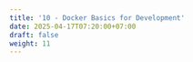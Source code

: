 ```yaml
---
title: '10 - Docker Basics for Development'
date: 2025-04-17T07:20:00+07:00
draft: false
weight: 11
---
```

